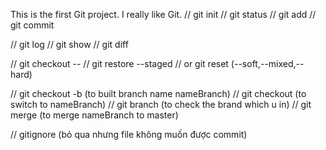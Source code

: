 This is the first Git project.
I really like Git.
// git init
// git status
// git add
// git commit

// git log
// git show
// git diff

// git checkout -- <file>
// git restore --staged <file>
// or git reset (--soft,--mixed,--hard)

// git checkout -b <nameBranch> (to built branch name nameBranch)
// git checkout <nameBranch> (to switch to nameBranch)
// git branch (to check the brand which u in)
// git merge <nameBranch> (to merge nameBranch to master)


// gitignore (bỏ qua nhưng file không muốn được commit)